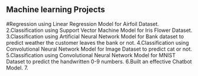 ## Machine learning Projects

#Regression using Linear Regression Model for Airfoil Dataset.
2.Classification using Support Vector Machine Model for Iris Flower Dataset.
3.Classification using Artificial Neural Network Model for Bank dataset to predict weather the customer leaves the bank or not.
4.Classification using Convolutional Neural Network Model for Image Dataset to predict cat or not.
5.Classification using Convolutional Neural Network Model for MNIST Dataset to predict the handwritten 0-9 numbers.
6.Built an effective Chatbot Model.
7.
